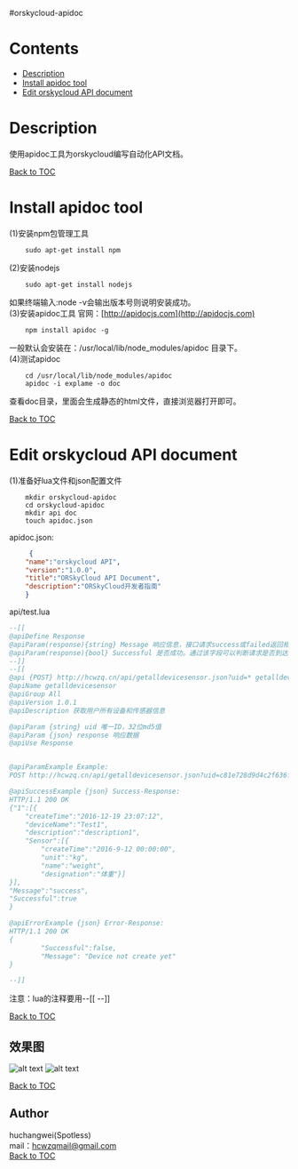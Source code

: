 #orskycloud-apidoc


Contents
=========
* [Description](#description)
* [Install apidoc tool](#install-apidoc-tool)
* [Edit orskycloud API document](#edit-orskycloud-api-document)

Description
=========
使用apidoc工具为orskycloud编写自动化API文档。<br>

[Back to TOC](#contents)

Install apidoc tool
========
(1)安装npm包管理工具
```shell
    sudo apt-get install npm
```
(2)安装nodejs
```shell
    sudo apt-get install nodejs
```
如果终端输入:node -v会输出版本号则说明安装成功。<br>
(3)安装apidoc工具
官网：[http://apidocjs.com](http://apidocjs.com)
```shell
    npm install apidoc -g
```
一般默认会安装在：/usr/local/lib/node_modules/apidoc 目录下。<br>
(4)测试apidoc
```shell
    cd /usr/local/lib/node_modules/apidoc
    apidoc -i explame -o doc
```
查看doc目录，里面会生成静态的html文件，直接浏览器打开即可。<br>

[Back to TOC](#contents)


Edit orskycloud API document
=======
(1)准备好lua文件和json配置文件
```shell
    mkdir orskycloud-apidoc
    cd orskycloud-apidoc
    mkdir api doc
    touch apidoc.json
```
apidoc.json:
```json
     {                                                                                                                                          
    "name":"orskycloud API",                                                                                                               
    "version":"1.0.0",                                                                                                 
    "title":"ORSkyCloud API Document",
    "description":"ORSkyCloud开发者指南"
    }                                                                                                                                          
```

api/test.lua
```lua
--[[
@apiDefine Response
@apiParam(response){string} Message 响应信息，接口请求success或failed返回相关信息
@apiParam(response){bool} Successful 是否成功。通过该字段可以判断请求是否到达.
--]]
--[[
@api {POST} http://hcwzq.cn/api/getalldevicesensor.json?uid=* getalldevicesensor
@apiName getalldevicesensor
@apiGroup All
@apiVersion 1.0.1
@apiDescription 获取用户所有设备和传感器信息

@apiParam {string} uid 唯一ID，32位md5值
@apiParam {json} response 响应数据
@apiUse Response


@apiParamExample Example:
POST http://hcwzq.cn/api/getalldevicesensor.json?uid=c81e728d9d4c2f636f067f89cc14862c

@apiSuccessExample {json} Success-Response:
HTTP/1.1 200 OK
{"1":[{
    "createTime":"2016-12-19 23:07:12",
    "deviceName":"Test1",
    "description":"description1",
    "Sensor":[{
        "createTime":"2016-9-12 00:00:00",
        "unit":"kg",
        "name":"weight",
        "designation":"体重"}]
}],
"Message":"success",
"Successful":true
}

@apiErrorExample {json} Error-Response:
HTTP/1.1 200 OK  
{
        "Successful":false,
        "Message": "Device not create yet"
}

--]]
```
注意：lua的注释要用--[[ --]]<br>

[Back to TOC](#contents)


效果图
-------
![alt text](https://github.com/huchangwei/orskycloud-apidoc/blob/master/image/doc1.png)
![alt text](https://github.com/huchangwei/orskycloud-apidoc/blob/master/image/doc2.png)

[Back to TOC](#contents)


Author
---------
huchangwei(Spotless)<br>
mail：hcwzqmail@gmail.com<br>
[Back to TOC](#contents)

